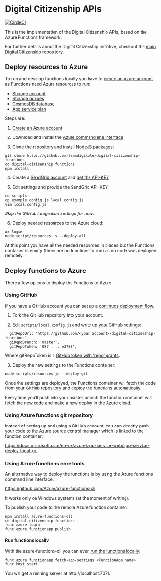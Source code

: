 # Digital Citizenship APIs

[![CircleCI](https://circleci.com/gh/teamdigitale/digital-citizenship-functions/tree/master.svg?style=svg)](https://circleci.com/gh/teamdigitale/digital-citizenship-functions/tree/master)

This is the implementation of the Digital Citizenship APIs, based on the Azure Functions framework.

For further details about the Digital Citizenship initiative, checkout the [main Digital Citizenship](https://github.com/teamdigitale/cittadinanza-digitale) repository.

## Deploy resources to Azure

To run and develop functions locally you have to [create an Azure account](https://azure.microsoft.com/en-us/free/)
as Functions need Azure resources to run:

- [Storage account](https://docs.microsoft.com/it-it/azure/storage/common/storage-introduction)
- [Storage queues](https://azure.microsoft.com/en-us/services/storage/queues/)
- [CosmosDB database](https://docs.microsoft.com/en-us/azure/cosmos-db/introduction)
- [App service plan](https://docs.microsoft.com/en-us/azure/app-service/azure-web-sites-web-hosting-plans-in-depth-overview)

Steps are:

1. [Create an Azure account](https://azure.microsoft.com/en-us/free/)

2. Download and install the [Azure command line interface](https://docs.microsoft.com/en-us/cli/azure/install-azure-cli)

3. Clone the repository and install NodeJS packages:

```
git clone https://github.com/teamdigitale/digital-citizenship-functions
cd digital-citizenship-functions
npm install
```

4. Create a [SendGrid account](https://app.sendgrid.com/signup) and [get the API-KEY](https://sendgrid.com/docs/Classroom/Send/How_Emails_Are_Sent/api_keys.html)

5. Edit settings and provide the SendGrid API-KEY:

```
cd scripts
cp example.config.js local.config.js
vim local.config.js
```

*Skip the GitHub integration settings for now*.

6. Deploy needed resources to the Azure cloud:

```
az login
node script/resources.js --deploy-all
```

At this point you have all the needed resources in places but the Functions container
is empty (there are no functions to run) as no code was deployed remotely.

## Deploy functions to Azure

There a few options to deploy the Functions to Azure.

### Using GitHub

If you have a GitHub account you can set up a [continuos deployment flow](https://docs.microsoft.com/en-us/azure/azure-functions/functions-continuous-deployment).

1. Fork the GitHub repository into your account.

2. Edit `scripts/local.config.js` and write up your GitHub settings:

```
  gitRepoUrl: 'https://github.com/<your account>/digital-citizenship-functions',
  giRepoBranch: 'master',
  gitRepoToken: '087 .... e3788',
```

Where gitRepoToken is a [GitHub token with 'repo' grants](https://help.github.com/articles/creating-a-personal-access-token-for-the-command-line/).

3. Deploy the new settings to the Functions container:

```
node scripts/resources.js --deploy-git
```

Once the settings are deployed, the Functions container will fetch the code from
your GitHub repository and deploy the functions automatically.

Every time you'll push into your master branch the function container
will fetch the new code and make a new deploy in the Azure cloud.

### Using Azure functions git repository

Instead of setting up and using a GitHub account, you can directly push your code
to the Azure source control manager which is linked to the function container:

https://docs.microsoft.com/en-us/azure/app-service-web/app-service-deploy-local-git

### Using Azure functions core tools

An alternative way to deploy the functions is by using the Azure functions command line interface:

https://github.com/Azure/azure-functions-cli

It works only on Windows systems (at the moment of writing).

To publish your code to the remote Azure function container:

```
npm install azure-functions-cli
cd digital-citizenship-functions
func azure login
func azure functionapp publish
```

#### Run functions locally

With the azure-functions-cli you can even [run the functions locally](https://docs.microsoft.com/en-us/azure/azure-functions/functions-run-local):

```
func azure functionapp fetch-app-settings <FunctionApp name>
func host start
```

You will get a running server at http://localhost:7071.
